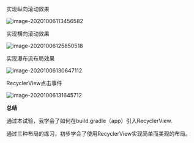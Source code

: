 实现纵向滚动效果

![image-20201006113456582](https://qiyewuan-1302629736.cos.ap-nanjing.myqcloud.com/img/image-20201006113456582.png)





实现横向滚动效果

![image-20201006125850518](https://qiyewuan-1302629736.cos.ap-nanjing.myqcloud.com/img/image-20201006125850518.png)





实现瀑布流布局效果

![image-20201006130647112](https://qiyewuan-1302629736.cos.ap-nanjing.myqcloud.com/img/image-20201006130647112.png)



RecyclerView点击事件

![image-20201006131645712](https://qiyewuan-1302629736.cos.ap-nanjing.myqcloud.com/img/image-20201006131645712.png)

**总结**

通过本试验，我学会了如何在build.gradle（app）引入RecyclerView.

通过三种布局的练习，初步学会了使用RecyclerView实现简单而美观的布局。